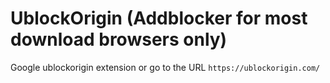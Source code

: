# UblockOrigin (Addblocker for most download browsers only)

Google ublockorigin extension or go to the URL `https://ublockorigin.com/`
